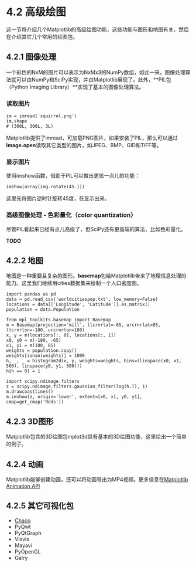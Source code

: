 # 4.2 高级绘图

这一节将介绍几个Matplotlib的高级绘图功能，这些功能与图形和地图有关，然后在介绍其它几个常用的绘图包。

## 4.2.1 图像处理

一个彩色的NxM的图片可以表示为NxMx3的NumPy数组，如此一来，图像处理算法就可以由NumPy和SciPy实现，并由Matplotlib展现了。此外，**PIL包（Python Imaging Library）**实现了基本的图像处理算法。

### 读取图片

```
im = imread('squirrel.png')
im.shape
# (300L, 300L, 3L)
```

Matplotlib提供了imread，可加载PNG图片，如果安装了PIL，那么可以通过**Image.open**读取其它类型的图片，如JPEG、BMP、GID和TIFF等。

### 显示图片

使用imshow函数，借助于PIL可以做出更炫一点儿的功能：

```
imshow(array(img.rotate(45.)))
```

这里先将图片逆时针旋转45度，在显示出来。

### 高级图像处理 - 色彩量化（color quantization）

尽管PIL看起来已经有点儿高级了，但SciPy还有更高端的算法，比如色彩量化。

**TODO**

## 4.2.2 地图

地图是一种重要且复杂的图形。**basemap**包给Matplotlib带来了地理信息处理的能力。这里我们继续用cities数据集来绘制一个人口密度图。

```
import pandas as pd
data = pd.read_csv('worldcitiespop.txt', low_memory=False)
locations = data[['Longitude', 'Latitude']].as_matrix()
population = data.Population

from mpl_toolkits.basemap import Basemap
m = Basemap(projection='mill', llcrnrlat=-65, urcrnrlat=85, llcrnrlon=-180, urcrnrlon=180)
x, y = m(locations[:, 0], locations[:, 1])
x0, y0 = m(-180, -65)
x1, y1 = m(180, 85)
weights = population.copy()
weights[isnan(weights)] = 1000
h, _, _ = histogram2d(x, y, weights=weights, bins=(linspace(x0, x1, 500), linspace(y0, y1, 500)))
h[h == 0] = 1

import scipy.ndimage.filters
z = scipy.ndimage.filters.gaussian_filter(log(h.T), 1)
m.drawcoastlines()
m.imshow(z, origin='lower', extent=[x0, x1, y0, y1], cmap=get_cmap('Reds'))
```

## 4.2.3 3D图形

Matplotlib包含的3D绘图包mplot3d具有基本的3D绘图功能，这里给出一个简单的例子。

## 4.2.4 动画

Matplotlib能够创建动画，还可以将动画导出为MP4视频。更多信息在[Matplotlib Animation API](http://matplotlib.org/api/animation_api.html)

## 4.2.5 其它可视化包

* [Chaco](http://code.enthought.com/projects/chaco/)
* PyQwt
* PyQtGraph
* Visvis
* Mayavi
* PyOpenGL
* Galry
